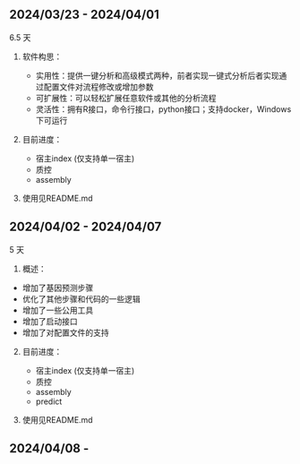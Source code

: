 ## 2024/03/23 - 2024/04/01

6.5 天

1. 软件构思：
   - 实用性：提供一键分析和高级模式两种，前者实现一键式分析后者实现通过配置文件对流程修改或增加参数
   - 可扩展性：可以轻松扩展任意软件或其他的分析流程
   - 灵活性：拥有R接口，命令行接口，python接口；支持docker，Windows下可运行

2. 目前进度：

   - 宿主index (仅支持单一宿主)
   - 质控 
   - assembly

3. 使用见README.md

## 2024/04/02 - 2024/04/07

5 天

1. 概述：

 - 增加了基因预测步骤
 - 优化了其他步骤和代码的一些逻辑
 - 增加了一些公用工具
 - 增加了启动接口
 - 增加了对配置文件的支持


2. 目前进度：

   - 宿主index (仅支持单一宿主)
   - 质控 
   - assembly
   - predict

3. 使用见README.md

## 2024/04/08 - 